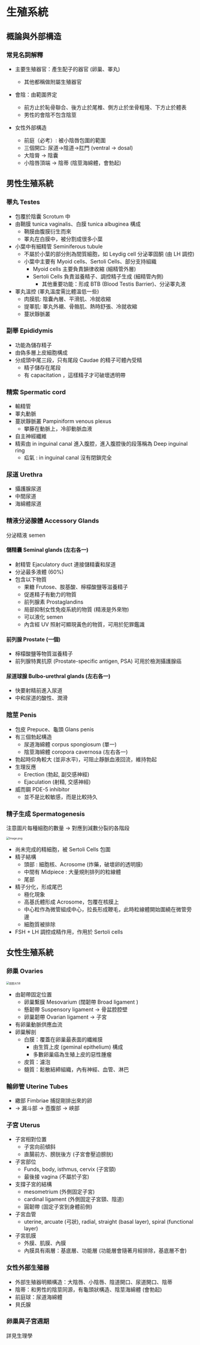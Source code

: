 # 生殖系統

## 概論與外部構造

### 常見名詞解釋

- 主要生殖器官：產生配子的器官 (卵巢、睪丸)
  - 其他都稱做附屬生殖器官
- 會陰：由範圍界定
  - 前方止於恥骨聯合、後方止於尾椎、側方止於坐骨粗隆、下方止於體表
  - 男性的會陰不包含陰莖

- 女性外部構造
  - 前庭（必考）: 被小陰唇包圍的範圍
  - 三個開口: 尿道→陰道→肛門 (ventral → dosal)
  - 大陰脣 → 陰囊
  - 小陰唇頂端 → 陰蒂 (陰莖海綿體，會勃起)



## 男性生殖系統

### 睪丸 Testes

- 包覆於陰囊 Scrotum 中
- 由鞘膜 tunica vaginalis、白膜 tunica albuginea 構成
  - 鞘膜由腹膜衍生而來
  - 睪丸在白膜中，被分割成很多小葉
- 小葉中有細精管 Seminiferous tubule
  - 不屬於小葉的部分則為間質細胞，如 Leydig cell 分泌睪固酮 (由 LH 調控)
  - 小葉中主要有 Myoid cells、Sertoli Cells、部分支持組織
    - Myoid cells 主要負責韻律收縮 (細精管外層)
    - Sertoli Cells 負責滋養精子、調控精子生成 (細精管內側)
      - 其他重要功能：形成 BTB (Blood Testis Barrier)、分泌睪丸液
- 睪丸溫控 (睪丸溫度需比體溫低一些)
  - 肉膜肌: 陰囊內層、平滑肌、冷就收縮
  - 提睪肌: 睪丸外襯、骨骼肌、熱時舒張、冷就收縮
  - 蔓狀靜脈叢

### 副睪 Epididymis

- 功能為儲存精子
- 由偽多層上皮細胞構成
- 分成頭中尾三段，只有尾段 Caudae 的精子可體內受精
  - 精子儲存在尾段
  - 有 capacitation ，這樣精子才可破壞透明帶

### 精索 Spermatic cord

- 輸精管
- 睪丸動脈
- 蔓狀靜脈叢 Pampiniform venous plexus
  - 攀藤在動脈上，冷卻動脈血液
- 自主神經纖維
- 精索由 in inguinal canal 進入腹腔，進入腹腔後的段落稱為 Deep inguinal ring
  - 疝氣 : in inguinal canal 沒有閉鎖完全

### 尿道 Urethra

- 攝護腺尿道
- 中間尿道
- 海綿體尿道

### 精液分泌腺體 Accessory Glands

分泌精液 semen

#### 儲精囊 Seminal glands (左右各一)

- 射精管 Ejaculatory duct 連接儲精囊和尿道
- 分泌最多液體 (60%)
- 包含以下物質
  - 果糖 Frutose、胺基酸、檸檬酸鹽等滋養精子
  - 促進精子有動力的物質
  - 前列腺素 Prostaglandins
  - 局部抑制女性免疫系統的物質 (精液是外來物)
  - 可以液化 semen
  - 內含經 UV 照射可顯現黃色的物質，可用於犯罪鑑識

#### 前列腺 Prostate (一個)

- 檸檬酸鹽等物質滋養精子
- 前列腺特異抗原 (Prostate-specific antigen, PSA) 可用於檢測攝護腺癌

#### 尿道球腺 Bulbo-urethral glands (左右各一)

- 快要射精前進入尿道
- 中和尿道的酸性、潤滑

### 陰莖 Penis 

- 包皮 Prepuce、龜頭 Glans penis
- 有三個勃起構造
  - 尿道海綿體 corpus spongiosum (單一)
  - 陰莖海綿體 coropora cavernosa (左右各一)
- 勃起時仰角較大 (並非水平)，可阻止靜脈血液回流，維持勃起
- 生理反應
  - Erection (勃起, 副交感神經)
  - Ejaculation (射精, 交感神經)
- 威而鋼 PDE-5 inhibitor
  - 並不是比較敏感，而是比較持久

### 精子生成 Spermatogenesis

注意圖片每種細胞的數量 → 對應到減數分裂的各階段

<img src="25_The_Reproduction_System.assets/1f9ed94a0f6cb7e70bff1693672c3fa8.png" alt="Image.png" style="zoom:50%;" />

- 尚未完成的精細胞，被 Sertoli Cells 包圍
- 精子結構
  - 頭部 : 細胞核、Acrosome (炸藥，破壞卵的透明膜)
  - 中間有 Midpiece : 大量規則排列的粒線體
  - 尾部
- 精子分化，形成尾巴
  - 極化現象
  - 高基氏體形成 Acrosome，包覆在核膜上
  - 中心粒作為微管組成中心，拉長形成鞭毛，此時粒線體開始圍繞在微管旁邊
  - 細胞質被排除
- FSH + LH 調控成精作用，作用於 Sertoli cells



## 女性生殖系統

### 卵巢 Ovaries

<img src="25_The_Reproduction_System.assets/%E6%8A%95%E5%BD%B1%E7%89%8758.PNG" alt="投影片58" style="zoom:50%;" />

- 由韌帶固定位置
  - 卵巢繫膜 Mesovarium (闊韌帶 Broad ligament )
  - 懸韌帶 Suspensory ligament → 骨盆腔腔壁
  - 卵巢韌帶 Ovarian ligament → 子宮
- 有卵巢動脈供應血流
- 卵巢解剖
  - 白膜：覆蓋在卵巢最表面的纖維膜
    - 由生質上皮 (geminal epithelium) 構成
    - 多數卵巢癌為生殖上皮的惡性腫瘤
  - 皮質：濾泡
  - 髓質：鬆散結締組織，內有神經、血管、淋巴

### 輸卵管 Uterine Tubes

- 繖部 Fimbriae 捕捉剛排出來的卵
- → 漏斗部 → 壺腹部 → 峽部

### 子宮 Uterus

- 子宮相對位置
  - 子宮向前傾斜
  - 直腸前方、膀胱後方 (子宮會壓迫膀胱)
- 子宮部位
  - Funds, body, isthmus, cervix (子宮頸)
  - 最後接 vagina (不屬於子宮)
- 支撐子宮的結構
  - mesometrium (外側固定子宮)
  - cardinal ligament (外側固定子宮頸、陰道)
  - 圓韌帶 (固定子宮到身體前側)
- 子宮血管
  - uterine, arcuate (弓狀), radial, straight (basal layer), spiral (functional layer)
- 子宮肌膜
  - 外膜、肌膜、內膜
  - 內膜具有兩層：基底層、功能層 (功能層會隨著月經排除，基底層不會)

### 女性外部生殖器

- 外部生殖器明顯構造：大陰唇、小陰唇、陰道開口、尿道開口、陰蒂
- 陰蒂：和男性的陰莖同源，有龜頭狀構造、陰莖海綿體 (會勃起)
- 前庭球：尿道海綿體
- 貝氏腺

### 卵巢與子宮週期

詳見生理學